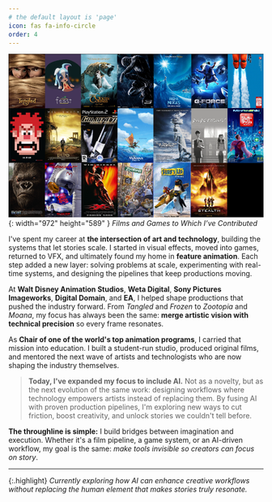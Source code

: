 ```yaml
---
# the default layout is 'page'
icon: fas fa-info-circle
order: 4
---
```


![Desktop View](/assets/img/workPosters.png){: width="972" height="589" }
_Films and Games to Which I’ve Contributed_


I've spent my career at **the intersection of art and technology**, building the systems that let stories scale. I started in visual effects, moved into games, returned to VFX, and ultimately found my home in **feature animation**. Each step added a new layer: solving problems at scale, experimenting with real-time systems, and designing the pipelines that keep productions moving.

At **Walt Disney Animation Studios**, **Weta Digital**, **Sony Pictures Imageworks**, **Digital Domain**, and **EA**, I helped shape productions that pushed the industry forward. From *Tangled* and *Frozen* to *Zootopia* and *Moana*, my focus has always been the same: **merge artistic vision with technical precision** so every frame resonates.

As **Chair of one of the world's top animation programs**, I carried that mission into education. I built a student-run studio, produced original films, and mentored the next wave of artists and technologists who are now shaping the industry themselves.

> **Today, I've expanded my focus to include AI.** Not as a novelty, but as the next evolution of the same work: designing workflows where technology empowers artists instead of replacing them. By fusing AI with proven production pipelines, I'm exploring new ways to cut friction, boost creativity, and unlock stories we couldn't tell before.

**The throughline is simple:** I build bridges between imagination and execution. Whether it's a film pipeline, a game system, or an AI-driven workflow, my goal is the same: *make tools invisible so creators can focus on story*.

---

{:.highlight}
*Currently exploring how AI can enhance creative workflows without replacing the human element that makes stories truly resonate.*